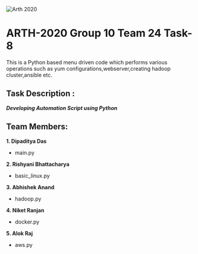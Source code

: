 ![Arth 2020](https://rightarth.com/images/logo.png)

# ARTH-2020 Group 10 Team 24 Task-8
This is a Python based menu driven code which performs various operations such as yum configurations,webserver,creating hadoop cluster,ansible etc.

## Task Description :
***Developing Automation Script using Python***

## Team Members:
  **1. Dipaditya Das** 
  - main.py

  **2. Rishyani Bhattacharya**
  - basic_linux.py

  **3. Abhishek Anand**
  - hadoop.py

  **4. Niket Ranjan**
  - docker.py

  **5. Alok Raj** 
  - aws.py
